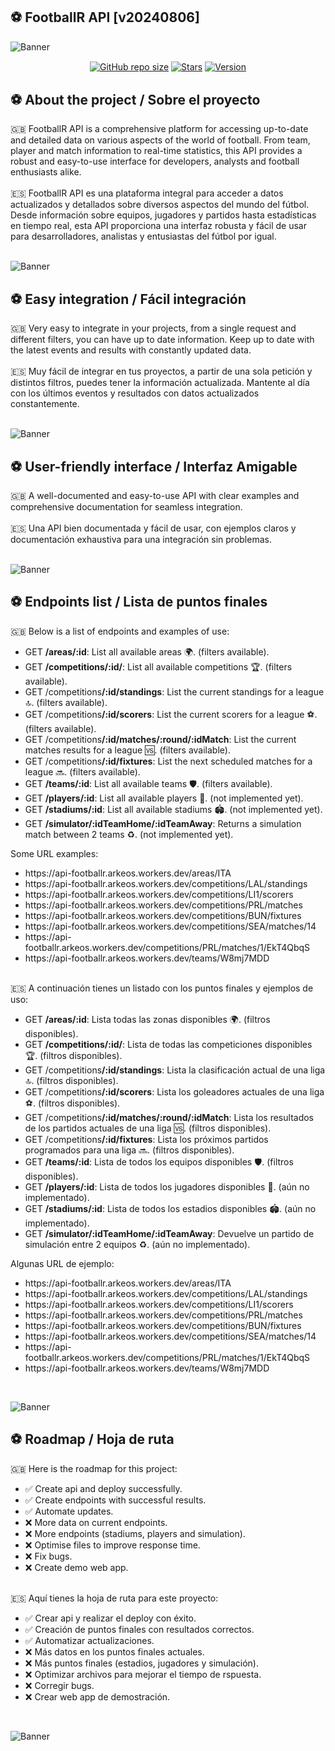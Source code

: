 ## ⚽️ FootballR API [v20240806]

![Banner](https://raw.githubusercontent.com/mzafram2001/footballr-api/main/src/readme/footballr_banner_2.png)

<p align='center'>
   <a href='#'><img align='center' alt='GitHub repo size' src='https://img.shields.io/github/repo-size/mzafram2001/footballr-api?color=C1C1C1&style=for-the-badge&logo=github'></a>
   <a href='https://github.com/mzafram2001/footballr-api/stargazers'><img align='center' alt='Stars' src='https://img.shields.io/github/stars/mzafram2001/footballr-api?color=C1C1C1&style=for-the-badge&logo=data%3Aimage/png%3Bbase64%2CiVBORw0KGgoAAAANSUhEUgAAAB4AAAAdCAYAAAC9pNwMAAAACXBIWXMAAAsTAAALEwEAmpwYAAAAIGNIUk0AAHpFAACAgwAA/FcAAIDoAAB5FgAA8QEAADtfAAAcheDStWoAAAHISURBVHjavJS/a1NRGIafm7RaaGJ1KR0MQUVNBiOhtKLg6GKXItRJVwc3M%2BpW%2Bg/4Fwid3LRLBydBHARBiqSiqcY2UOgipopBQnxdzpXr5dyb5iQnHxw49/z4nvOe7543kIRjPAFywIrL5sARPAF0TT8P/Bw0QcZR7cNIf3VcirNG4ZT5/mOuvONb8YMINMzxyLfiLNAGpmPjPVPrji/F9y3Q8EA1n4oPgNmEuUNgxofitRQowAng8bCKTwFF4CxQBq4BN4%2BY8wXwCvgAfAb2gG828C3gDHDOgIpAIaGWLvELaAG7QBNoAF8DSV8MeJxxkAEWgfoYoU1gPqzxceANcNkztAEsAO3wr/5tBt55hH4C5o0B/fecusBVT/CPpqQ//o1IircJSW81utiWlItzkt5xAGwBl4ZUugNUbB6eZplFU5djjtAeUAXeu3h1CzjtCG4DJ128eq6PN/eLPHDeBVwd4prD3FUXcGkEz%2BiCC/jiCMAlH%2BAN4JmrYpuBhG0/wRCeSqpE1pUkrSes/S5p0pY/CVqwJNmUdD3loFckPbfsKw8CXo5sfC1pKQUYbzckvYzsvzMI%2BJ7x2LsDAOPttqS6pJpt/u8AK65O%2Bt9ReEMAAAAASUVORK5CYII%3D'></a>
<a href='#'><img align='center' alt='Version' src='https://img.shields.io/badge/Version-20240806-C1C1C1?style=for-the-badge&logo=convertio&logoColor=white'></a>
</p>

## ⚽️ About the project / Sobre el proyecto
<div>
  🇬🇧 FootballR API is a comprehensive platform for accessing up-to-date and detailed data on various aspects of the world of football. From team, player and match information to real-time statistics, this API provides a robust and easy-to-use interface for developers, analysts and football enthusiasts alike.
</div>
<br>
<div>
  🇪🇸 FootballR API es una plataforma integral para acceder a datos actualizados y detallados sobre diversos aspectos del mundo del fútbol. Desde información sobre equipos, jugadores y partidos hasta estadísticas en tiempo real, esta API proporciona una interfaz robusta y fácil de usar para desarrolladores, analistas y entusiastas del fútbol por igual.
</div>
<br>

![Banner](https://raw.githubusercontent.com/mzafram2001/footballr-api/main/src/readme/footballr_shoot_1.png)

## ⚽️ Easy integration / Fácil integración

<div>
  🇬🇧 Very easy to integrate in your projects, from a single request and different filters, you can have up to date information. Keep up to date with the latest events and results with constantly updated data.
</div>
<br>
<div>
  🇪🇸 Muy fácil de integrar en tus proyectos, a partir de una sola petición y distintos filtros, puedes tener la información actualizada. Mantente al día con los últimos eventos y resultados con datos actualizados constantemente.
</div>
<br>

![Banner](https://raw.githubusercontent.com/mzafram2001/footballr-api/main/src/readme/footballr_shoot_2.png)

## ⚽️ User-friendly interface / Interfaz Amigable

<div>
  🇬🇧 A well-documented and easy-to-use API with clear examples and comprehensive documentation for seamless integration.
</div>
<br>
<div>
  🇪🇸 Una API bien documentada y fácil de usar, con ejemplos claros y documentación exhaustiva para una integración sin problemas.
</div>
<br>

![Banner](https://raw.githubusercontent.com/mzafram2001/footballr-api/main/src/readme/footballr_shoot_3.png)

## ⚽️ Endpoints list / Lista de puntos finales

<div>
  🇬🇧 Below is a list of endpoints and examples of use:
  <ul>
    <li>GET <b>/areas/:id</b>: List all available areas 🌍. (filters available).</li>
    <li>GET <b>/competitions/:id/</b>: List all available competitions 🏆. (filters available).</li>
    <li>GET /competitions<b>/:id/standings</b>: List the current standings for a league 🔝. (filters available).</li>
    <li>GET /competitions<b>/:id/scorers</b>: List the current scorers for a league ⚽. (filters available).</li>
    <li>GET /competitions<b>/:id/matches/:round/:idMatch</b>: List the current matches results for a league 🆚. (filters available).</li>
    <li>GET /competitions<b>/:id/fixtures</b>: List the next scheduled matches for a league 🔜. (filters available).</li>
    <li>GET <b>/teams/:id</b>: List all available teams 🛡️. (filters available).</li>
    <li>GET <b>/players/:id</b>: List all available players 🏃. (not implemented yet).</li>
    <li>GET <b>/stadiums/:id</b>: List all available stadiums 🏟️.  (not implemented yet).</li>
    <li>GET <b>/simulator/:idTeamHome/:idTeamAway</b>: Returns a simulation match between 2 teams ♻️.  (not implemented yet).</li>
  </ul>
  <p>Some URL examples:</p>
  <ul>
    <li>https://api-footballr.arkeos.workers.dev/areas/ITA</li>
    <li>https://api-footballr.arkeos.workers.dev/competitions/LAL/standings</li>
    <li>https://api-footballr.arkeos.workers.dev/competitions/LI1/scorers</li>
    <li>https://api-footballr.arkeos.workers.dev/competitions/PRL/matches</li>
    <li>https://api-footballr.arkeos.workers.dev/competitions/BUN/fixtures</li>
    <li>https://api-footballr.arkeos.workers.dev/competitions/SEA/matches/14</li>
    <li>https://api-footballr.arkeos.workers.dev/competitions/PRL/matches/1/EkT4QbqS</li>
    <li>https://api-footballr.arkeos.workers.dev/teams/W8mj7MDD</li>
  </ul>
</div>
<br>
<div>
  🇪🇸 A continuación tienes un listado con los puntos finales y ejemplos de uso:
  <ul>
    <li>GET <b>/areas/:id</b>: Lista todas las zonas disponibles 🌍. (filtros disponibles).</li>
    <li>GET <b>/competitions/:id/</b>: Lista de todas las competiciones disponibles 🏆. (filtros disponibles).</li>
    <li>GET /competitions<b>/:id/standings</b>: Lista la clasificación actual de una liga 🔝. (filtros disponibles).</li>
    <li>GET /competitions<b>/:id/scorers</b>: Lista los goleadores actuales de una liga ⚽. (filtros disponibles).</li>
    <li>GET /competitions<b>/:id/matches/:round/:idMatch</b>: Lista los resultados de los partidos actuales de una liga 🆚. (filtros disponibles).</li>
    <li>GET /competitions<b>/:id/fixtures</b>: Lista los próximos partidos programados para una liga 🔜. (filtros disponibles).</li>
    <li>GET <b>/teams/:id</b>: Lista de todos los equipos disponibles 🛡️. (filtros disponibles).</li>
    <li>GET <b>/players/:id</b>: Lista de todos los jugadores disponibles 🏃. (aún no implementado).</li>
    <li>GET <b>/stadiums/:id</b>: Lista de todos los estadios disponibles 🏟️.  (aún no implementado).</li>
    <li>GET <b>/simulator/:idTeamHome/:idTeamAway</b>: Devuelve un partido de simulación entre 2 equipos ♻️.  (aún no implementado).</li>
  </ul>
  <p>Algunas URL de ejemplo:</p>
  <ul>
    <li>https://api-footballr.arkeos.workers.dev/areas/ITA</li>
    <li>https://api-footballr.arkeos.workers.dev/competitions/LAL/standings</li>
    <li>https://api-footballr.arkeos.workers.dev/competitions/LI1/scorers</li>
    <li>https://api-footballr.arkeos.workers.dev/competitions/PRL/matches</li>
    <li>https://api-footballr.arkeos.workers.dev/competitions/BUN/fixtures</li>
    <li>https://api-footballr.arkeos.workers.dev/competitions/SEA/matches/14</li>
    <li>https://api-footballr.arkeos.workers.dev/competitions/PRL/matches/1/EkT4QbqS</li>
    <li>https://api-footballr.arkeos.workers.dev/teams/W8mj7MDD</li>
  </ul>
</div>
<br>

![Banner](https://raw.githubusercontent.com/mzafram2001/footballr-api/main/src/readme/footballr_shoot_4.png)

## ⚽️ Roadmap / Hoja de ruta
<div>
   🇬🇧 Here is the roadmap for this project:
   <ul>
      <li>✅ Create api and deploy successfully.</li>
      <li>✅ Create endpoints with successful results.</li>
      <li>✅ Automate updates.</li>
      <li>❌ More data on current endpoints.</li>
      <li>❌ More endpoints (stadiums, players and simulation).</li>
      <li>❌ Optimise files to improve response time.</li>
      <li>❌ Fix bugs.</li>
      <li>❌ Create demo web app.</li>
   </ul>
</div>
<br>
<div>
   🇪🇸 Aquí tienes la hoja de ruta para este proyecto:
   <ul>
      <li>✅ Crear api y realizar el deploy con éxito.</li>
      <li>✅ Creación de puntos finales con resultados correctos.</li>
      <li>✅ Automatizar actualizaciones.</li>
      <li>❌ Más datos en los puntos finales actuales.</li>
      <li>❌ Más puntos finales (estadios, jugadores y simulación).</li>
      <li>❌ Optimizar archivos para mejorar el tiempo de rspuesta.</li>
      <li>❌ Corregir bugs.</li>
      <li>❌ Crear web app de demostración.</li>
   </ul>
</div>
<br>

![Banner](https://raw.githubusercontent.com/mzafram2001/footballr-api/main/src/readme/footballr_banner_1.png)

